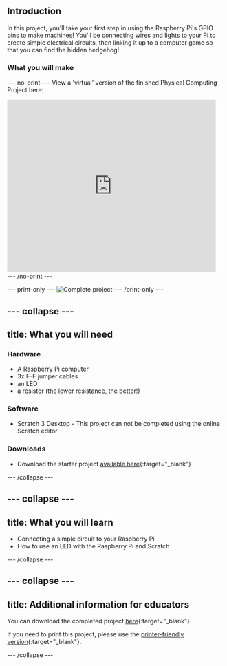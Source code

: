 ## Introduction

In this project, you'll take your first step in using the Raspberry Pi's GPIO pins to make machines! You'll be connecting wires and lights to your Pi to create simple electrical circuits, then linking it up to a computer game so that you can find the hidden hedgehog!



### What you will make

--- no-print ---
View a 'virtual' version of the finished Physical Computing Project here:

<div class="scratch-preview">
  <iframe allowtransparency="true" width="485" height="402" src="https://scratch.mit.edu/projects/492829675/?autostart=false" frameborder="0"></iframe>
</div>
--- /no-print ---

--- print-only ---
![Complete project](images/showcase_static.png)
--- /print-only ---

--- collapse ---
---
title: What you will need
---
### Hardware

+ A Raspberry Pi computer
+ 3x F-F jumper cables
+ an LED
+ a resistor (the lower resistance, the better!)

### Software

+ Scratch 3 Desktop - This project can not be completed using the online Scratch editor

### Downloads

+ Download the starter project [available here](http://rpf.io/p/en/Hunt_The_Hedgehog-get){:target="_blank"} 

--- /collapse ---

--- collapse ---
---
title: What you will learn
---

+ Connecting a simple circuit to your Raspberry Pi
+ How to use an LED with the Raspberry Pi and Scratch

--- /collapse ---

--- collapse ---
---
title: Additional information for educators
---

You can download the completed project [here](http://rpf.io/p/en/Hunt_The_Hedgehog-get){:target="_blank"}.

If you need to print this project, please use the [printer-friendly version](https://projects.raspberrypi.org/en/projects/scratch-physcomp1/print){:target="_blank"}.

--- /collapse ---
